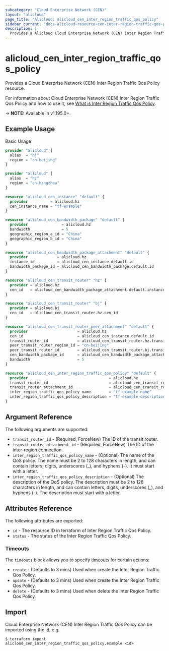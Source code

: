```yaml
---
subcategory: "Cloud Enterprise Network (CEN)"
layout: "alicloud"
page_title: "Alicloud: alicloud_cen_inter_region_traffic_qos_policy"
sidebar_current: "docs-alicloud-resource-cen-inter-region-traffic-qos-policy"
description: |-
  Provides a Alicloud Cloud Enterprise Network (CEN) Inter Region Traffic Qos Policy resource.
---
```


# alicloud\_cen\_inter\_region\_traffic\_qos\_policy

Provides a Cloud Enterprise Network (CEN) Inter Region Traffic Qos Policy resource.

For information about Cloud Enterprise Network (CEN) Inter Region Traffic Qos Policy and how to use it, see [What is Inter Region Traffic Qos Policy](https://www.alibabacloud.com/help/en/cloud-enterprise-network/latest/api-doc-cbn-2017-09-12-api-doc-createceninterregiontrafficqospolicy).

-> **NOTE:** Available in v1.195.0+.

## Example Usage

Basic Usage

```terraform
provider "alicloud" {
  alias  = "bj"
  region = "cn-beijing"
}

provider "alicloud" {
  alias  = "hz"
  region = "cn-hangzhou"
}

resource "alicloud_cen_instance" "default" {
  provider          = alicloud.hz
  cen_instance_name = "tf-example"
}

resource "alicloud_cen_bandwidth_package" "default" {
  provider               = alicloud.hz
  bandwidth              = 5
  geographic_region_a_id = "China"
  geographic_region_b_id = "China"
}

resource "alicloud_cen_bandwidth_package_attachment" "default" {
  provider             = alicloud.hz
  instance_id          = alicloud_cen_instance.default.id
  bandwidth_package_id = alicloud_cen_bandwidth_package.default.id
}

resource "alicloud_cen_transit_router" "hz" {
  provider = alicloud.hz
  cen_id   = alicloud_cen_bandwidth_package_attachment.default.instance_id
}

resource "alicloud_cen_transit_router" "bj" {
  provider = alicloud.bj
  cen_id   = alicloud_cen_transit_router.hz.cen_id
}

resource "alicloud_cen_transit_router_peer_attachment" "default" {
  provider                      = alicloud.hz
  cen_id                        = alicloud_cen_instance.default.id
  transit_router_id             = alicloud_cen_transit_router.hz.transit_router_id
  peer_transit_router_region_id = "cn-beijing"
  peer_transit_router_id        = alicloud_cen_transit_router.bj.transit_router_id
  cen_bandwidth_package_id      = alicloud_cen_bandwidth_package_attachment.default.bandwidth_package_id
  bandwidth                     = 5
}

resource "alicloud_cen_inter_region_traffic_qos_policy" "default" {
  provider                                    = alicloud.hz
  transit_router_id                           = alicloud_cen_transit_router.hz.transit_router_id
  transit_router_attachment_id                = alicloud_cen_transit_router_peer_attachment.default.transit_router_attachment_id
  inter_region_traffic_qos_policy_name        = "tf-example-name"
  inter_region_traffic_qos_policy_description = "tf-example-description"
}
```

## Argument Reference

The following arguments are supported:

* `transit_router_id` - (Required, ForceNew) The ID of the transit router.
* `transit_router_attachment_id` - (Required, ForceNew) The ID of the inter-region connection.
* `inter_region_traffic_qos_policy_name` - (Optional) The name of the QoS policy. The name must be 2 to 128 characters in length, and can contain letters, digits, underscores (_), and hyphens (-). It must start with a letter.
* `inter_region_traffic_qos_policy_description` - (Optional) The description of the QoS policy. The description must be 2 to 128 characters in length, and can contain letters, digits, underscores (_), and hyphens (-). The description must start with a letter.

## Attributes Reference

The following attributes are exported:

* `id` - The resource ID in terraform of Inter Region Traffic Qos Policy.
* `status` - The status of the Inter Region Traffic Qos Policy.

### Timeouts

The `timeouts` block allows you to specify [timeouts](https://www.terraform.io/docs/configuration-0-11/resources.html#timeouts) for certain actions:

* `create` - (Defaults to 3 mins) Used when create the Inter Region Traffic Qos Policy.
* `update` - (Defaults to 3 mins) Used when create the Inter Region Traffic Qos Policy.
* `delete` - (Defaults to 3 mins) Used when delete the Inter Region Traffic Qos Policy.

## Import

Cloud Enterprise Network (CEN) Inter Region Traffic Qos Policy can be imported using the id, e.g.

```shell
$ terraform import alicloud_cen_inter_region_traffic_qos_policy.example <id>
```
